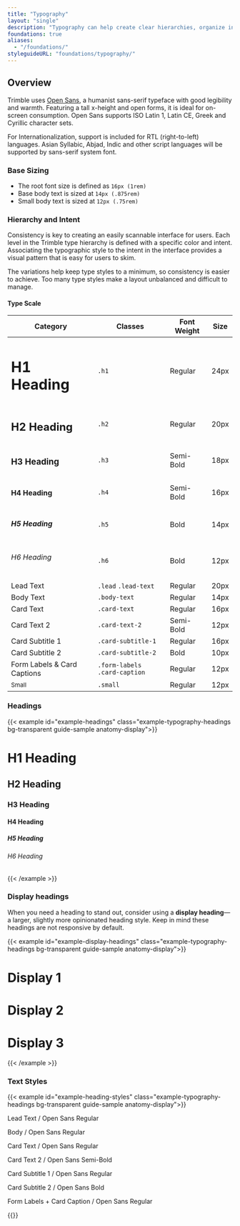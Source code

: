 ```yaml
---
title: "Typography"
layout: "single"
description: "Typography can help create clear hierarchies, organize information, and guide users through a product or experience."
foundations: true
aliases:
  - "/foundations/"
styleguideURL: "foundations/typography/"
---
```


## Overview

Trimble uses [Open Sans](https://fonts.google.com/specimen/Open+Sans), a humanist sans-serif
typeface with good legibility and warmth. Featuring a tall x-height and open forms, it is
ideal for on-screen consumption. Open Sans supports ISO Latin 1, Latin CE, Greek and
Cyrillic character sets.

For Internationalization, support is included for RTL (right-to-left) languages. Asian
Syllabic, Abjad, Indic and other script languages will be supported by sans-serif system
font.

### Base Sizing

- The root font size is defined as `16px (1rem)`</li>
- Base body text is sized at `14px (.875rem)`</li>
- Small body text is sized at `12px (.75rem)`</li>

### Hierarchy and Intent

Consistency is key to creating an easily scannable interface for users. Each level in the
Trimble type hierarchy is defined with a specific color and intent. Associating the
typographic style to the intent in the interface provides a visual pattern that is easy for
users to skim.

The variations help keep type styles to a minimum, so consistency is easier to achieve. Too
many type styles make a layout unbalanced and difficult to manage.

#### Type Scale

<table class="table table-bordered bg-white">
    <thead class="thead-light">
      <tr>
        <th>Category</th>
        <th>Classes</th>
        <th>Font Weight</th>
        <th>Size</th>
      </tr>
    </thead>
    <tbody>
      <tr>
        <td>
          <h1>H1 Heading</h1>
        </td>
        <td>
          <code>.h1</code>
        </td>
        <td>Regular</td>
        <td>24px</td>
      </tr>
      <tr>
        <td>
          <h2>H2 Heading</h2>
        </td>
        <td>
          <code>.h2</code>
        </td>
        <td>Regular</td>
        <td>20px</td>
      </tr>
      <tr>
        <td>
          <h3>H3 Heading</h3>
        </td>
        <td>
          <code>.h3</code>
        </td>
        <td>Semi-Bold</td>
        <td>18px</td>
      </tr>
      <tr>
        <td>
          <h4>H4 Heading</h4>
        </td>
        <td>
          <code>.h4</code>
        </td>
        <td>Semi-Bold</td>
        <td>16px</td>
      </tr>
      <tr>
        <td>
          <h5>H5 Heading</h5>
        </td>
        <td>
          <code>.h5</code>
        </td>
        <td>Bold</td>
        <td>14px</td>
      </tr>
      <tr>
        <td>
          <h6>H6 Heading</h6>
        </td>
        <td>
          <code>.h6</code>
        </td>
        <td>Bold</td>
        <td>12px</td>
      </tr>
      <tr>
        <td>
          <span class="lead lead-text">Lead Text</span>
        </td>
        <td>
          <code>.lead</code>
          <code>.lead-text</code>
        </td>
        <td>Regular</td>
        <td>20px</td>
      </tr>
      <tr>
        <td>
          <span class="body-text">Body Text</span>
        </td>
        <td>
          <code>.body-text</code>
        </td>
        <td>Regular</td>
        <td>14px</td>
      </tr>
      <tr>
        <td>
          <span class="card-text">Card Text</span>
        </td>
        <td>
          <code>.card-text</code>
        </td>
        <td>Regular</td>
        <td>16px</td>
      </tr>
      <tr>
        <td>
          <span class="card-text-2">Card Text 2</span>
        </td>
        <td>
          <code>.card-text-2</code>
        </td>
        <td>Semi-Bold</td>
        <td>12px</td>
      </tr>
      <tr>
        <td>
          <span class="card-subtitle-1">Card Subtitle 1</span>
        </td>
        <td>
          <code>.card-subtitle-1</code>
        </td>
        <td>Regular</td>
        <td>16px</td>
      </tr>
      <tr>
        <td>
          <span class="card-subtitle-2">Card Subtitle 2</span>
        </td>
        <td>
          <code>.card-subtitle-2</code>
        </td>
        <td>Bold</td>
        <td>10px</td>
      </tr>
      <tr>
        <td>
          <span class="form-labels card-caption">
            Form Labels & Card Captions
          </span>
        </td>
        <td>
          <code>.form-labels</code>
          <code>.card-caption</code>
        </td>
        <td>Regular</td>
        <td>12px</td>
      </tr>
      <tr>
        <td>
          <small>
            Small
          </small>
        </td>
        <td>
          <code>.small</code>
        </td>
        <td>Regular</td>
        <td>12px</td>
      </tr>
  </tbody>
</table>

### Headings

{{< example id="example-headings" class="example-typography-headings bg-transparent guide-sample anatomy-display">}}
<h1>H1 Heading</h1>
<h2>H2 Heading</h2>
<h3>H3 Heading</h3>
<h4>H4 Heading</h4>
<h5>H5 Heading</h5>
<h6>H6 Heading</h6>
{{< /example >}}

### Display headings

When you need a heading to stand out, consider using a **display heading**—a larger, slightly more opinionated heading style. Keep in mind these headings are not responsive by default.

{{< example id="example-display-headings" class="example-typography-headings bg-transparent guide-sample anatomy-display">}}
<h1 class="display-1">Display 1</h1>
<h1 class="display-2">Display 2</h2>
<h1 class="display-3">Display 3</h3>
{{< /example >}}


### Text Styles

{{< example id="example-heading-styles" class="example-typography-headings bg-transparent guide-sample anatomy-display">}}
<p class="lead-text">Lead Text / Open Sans Regular</p>
<p class="body-text">Body / Open Sans Regular</p>
<p class="card-text">Card Text / Open Sans Regular</p>
<p class="card-text-2">Card Text 2 / Open Sans Semi-Bold</p>
<p class="card-subtitle-1">Card Subtitle 1 / Open Sans Regular</p>
<p class="card-subtitle-2">Card Subtitle 2 / Open Sans Bold</p>
<p class="form-labels card-caption">Form Labels + Card Caption / Open Sans Regular</p>
{{</ example >}}
